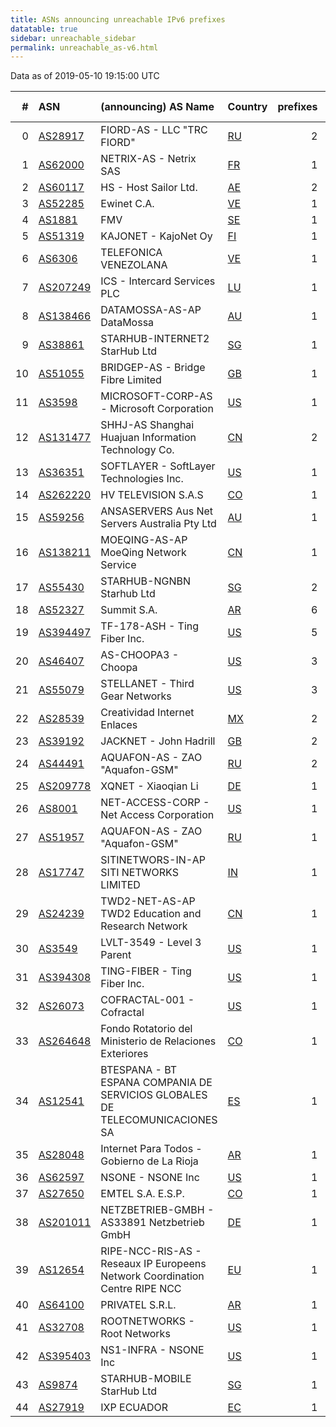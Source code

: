 ```yaml
---
title: ASNs announcing unreachable IPv6 prefixes
datatable: true
sidebar: unreachable_sidebar
permalink: unreachable_as-v6.html
---
```


Data as of 2019-05-10 19:15:00 UTC

<div class="datatable-begin"></div>

|   # | ASN                                      | (announcing) AS Name                                                         | Country                      |   prefixes |   unreachable /48s |
|----:|:-----------------------------------------|:-----------------------------------------------------------------------------|:-----------------------------|-----------:|-------------------:|
|   0 | [AS28917](unreachable_AS28917-v6.html)   | FIORD-AS - LLC "TRC FIORD"                                                   | [RU](unreachable_ru-v6.html) |          2 |             524289 |
|   1 | [AS62000](unreachable_AS62000-v6.html)   | NETRIX-AS - Netrix SAS                                                       | [FR](unreachable_fr-v6.html) |          1 |             524288 |
|   2 | [AS60117](unreachable_AS60117-v6.html)   | HS - Host Sailor Ltd.                                                        | [AE](unreachable_ae-v6.html) |          2 |             131072 |
|   3 | [AS52285](unreachable_AS52285-v6.html)   | Ewinet C.A.                                                                  | [VE](unreachable_ve-v6.html) |          1 |              65536 |
|   4 | [AS1881](unreachable_AS1881-v6.html)     | FMV                                                                          | [SE](unreachable_se-v6.html) |          1 |              65536 |
|   5 | [AS51319](unreachable_AS51319-v6.html)   | KAJONET - KajoNet Oy                                                         | [FI](unreachable_fi-v6.html) |          1 |              65536 |
|   6 | [AS6306](unreachable_AS6306-v6.html)     | TELEFONICA VENEZOLANA                                                        | [VE](unreachable_ve-v6.html) |          1 |              65536 |
|   7 | [AS207249](unreachable_AS207249-v6.html) | ICS - Intercard Services PLC                                                 | [LU](unreachable_lu-v6.html) |          1 |              65536 |
|   8 | [AS138466](unreachable_AS138466-v6.html) | DATAMOSSA-AS-AP DataMossa                                                    | [AU](unreachable_au-v6.html) |          1 |              65536 |
|   9 | [AS38861](unreachable_AS38861-v6.html)   | STARHUB-INTERNET2 StarHub Ltd                                                | [SG](unreachable_sg-v6.html) |          1 |              65536 |
|  10 | [AS51055](unreachable_AS51055-v6.html)   | BRIDGEP-AS - Bridge Fibre Limited                                            | [GB](unreachable_gb-v6.html) |          1 |              65536 |
|  11 | [AS3598](unreachable_AS3598-v6.html)     | MICROSOFT-CORP-AS - Microsoft Corporation                                    | [US](unreachable_us-v6.html) |          1 |              65536 |
|  12 | [AS131477](unreachable_AS131477-v6.html) | SHHJ-AS Shanghai Huajuan Information Technology Co.                          | [CN](unreachable_cn-v6.html) |          2 |               8192 |
|  13 | [AS36351](unreachable_AS36351-v6.html)   | SOFTLAYER - SoftLayer Technologies Inc.                                      | [US](unreachable_us-v6.html) |          1 |               4096 |
|  14 | [AS262220](unreachable_AS262220-v6.html) | HV TELEVISION S.A.S                                                          | [CO](unreachable_co-v6.html) |          1 |                256 |
|  15 | [AS59256](unreachable_AS59256-v6.html)   | ANSASERVERS Aus Net Servers Australia Pty Ltd                                | [AU](unreachable_au-v6.html) |          1 |                256 |
|  16 | [AS138211](unreachable_AS138211-v6.html) | MOEQING-AS-AP MoeQing Network Service                                        | [CN](unreachable_cn-v6.html) |          1 |                 16 |
|  17 | [AS55430](unreachable_AS55430-v6.html)   | STARHUB-NGNBN Starhub Ltd                                                    | [SG](unreachable_sg-v6.html) |          2 |                  9 |
|  18 | [AS52327](unreachable_AS52327-v6.html)   | Summit S.A.                                                                  | [AR](unreachable_ar-v6.html) |          6 |                  6 |
|  19 | [AS394497](unreachable_AS394497-v6.html) | TF-178-ASH - Ting Fiber Inc.                                                 | [US](unreachable_us-v6.html) |          5 |                  5 |
|  20 | [AS46407](unreachable_AS46407-v6.html)   | AS-CHOOPA3 - Choopa                                                          | [US](unreachable_us-v6.html) |          3 |                  3 |
|  21 | [AS55079](unreachable_AS55079-v6.html)   | STELLANET - Third Gear Networks                                              | [US](unreachable_us-v6.html) |          3 |                  3 |
|  22 | [AS28539](unreachable_AS28539-v6.html)   | Creatividad Internet Enlaces                                                 | [MX](unreachable_mx-v6.html) |          2 |                  2 |
|  23 | [AS39192](unreachable_AS39192-v6.html)   | JACKNET - John Hadrill                                                       | [GB](unreachable_gb-v6.html) |          2 |                  2 |
|  24 | [AS44491](unreachable_AS44491-v6.html)   | AQUAFON-AS - ZAO "Aquafon-GSM"                                               | [RU](unreachable_ru-v6.html) |          2 |                  2 |
|  25 | [AS209778](unreachable_AS209778-v6.html) | XQNET - Xiaoqian Li                                                          | [DE](unreachable_de-v6.html) |          1 |                  1 |
|  26 | [AS8001](unreachable_AS8001-v6.html)     | NET-ACCESS-CORP - Net Access Corporation                                     | [US](unreachable_us-v6.html) |          1 |                  1 |
|  27 | [AS51957](unreachable_AS51957-v6.html)   | AQUAFON-AS - ZAO "Aquafon-GSM"                                               | [RU](unreachable_ru-v6.html) |          1 |                  1 |
|  28 | [AS17747](unreachable_AS17747-v6.html)   | SITINETWORS-IN-AP SITI NETWORKS LIMITED                                      | [IN](unreachable_in-v6.html) |          1 |                  1 |
|  29 | [AS24239](unreachable_AS24239-v6.html)   | TWD2-NET-AS-AP TWD2 Education and Research Network                           | [CN](unreachable_cn-v6.html) |          1 |                  1 |
|  30 | [AS3549](unreachable_AS3549-v6.html)     | LVLT-3549 - Level 3 Parent                                                   | [US](unreachable_us-v6.html) |          1 |                  1 |
|  31 | [AS394308](unreachable_AS394308-v6.html) | TING-FIBER - Ting Fiber Inc.                                                 | [US](unreachable_us-v6.html) |          1 |                  1 |
|  32 | [AS26073](unreachable_AS26073-v6.html)   | COFRACTAL-001 - Cofractal                                                    | [US](unreachable_us-v6.html) |          1 |                  1 |
|  33 | [AS264648](unreachable_AS264648-v6.html) | Fondo Rotatorio del Ministerio de Relaciones Exteriores                      | [CO](unreachable_co-v6.html) |          1 |                  1 |
|  34 | [AS12541](unreachable_AS12541-v6.html)   | BTESPANA - BT ESPANA COMPANIA DE SERVICIOS GLOBALES DE TELECOMUNICACIONES SA | [ES](unreachable_es-v6.html) |          1 |                  1 |
|  35 | [AS28048](unreachable_AS28048-v6.html)   | Internet Para Todos - Gobierno de La Rioja                                   | [AR](unreachable_ar-v6.html) |          1 |                  1 |
|  36 | [AS62597](unreachable_AS62597-v6.html)   | NSONE - NSONE Inc                                                            | [US](unreachable_us-v6.html) |          1 |                  1 |
|  37 | [AS27650](unreachable_AS27650-v6.html)   | EMTEL S.A. E.S.P.                                                            | [CO](unreachable_co-v6.html) |          1 |                  1 |
|  38 | [AS201011](unreachable_AS201011-v6.html) | NETZBETRIEB-GMBH - AS33891 Netzbetrieb GmbH                                  | [DE](unreachable_de-v6.html) |          1 |                  1 |
|  39 | [AS12654](unreachable_AS12654-v6.html)   | RIPE-NCC-RIS-AS - Reseaux IP Europeens Network Coordination Centre RIPE NCC  | [EU](unreachable_eu-v6.html) |          1 |                  1 |
|  40 | [AS64100](unreachable_AS64100-v6.html)   | PRIVATEL S.R.L.                                                              | [AR](unreachable_ar-v6.html) |          1 |                  1 |
|  41 | [AS32708](unreachable_AS32708-v6.html)   | ROOTNETWORKS - Root Networks                                                 | [US](unreachable_us-v6.html) |          1 |                  1 |
|  42 | [AS395403](unreachable_AS395403-v6.html) | NS1-INFRA - NSONE Inc                                                        | [US](unreachable_us-v6.html) |          1 |                  1 |
|  43 | [AS9874](unreachable_AS9874-v6.html)     | STARHUB-MOBILE StarHub Ltd                                                   | [SG](unreachable_sg-v6.html) |          1 |                  1 |
|  44 | [AS27919](unreachable_AS27919-v6.html)   | IXP ECUADOR                                                                  | [EC](unreachable_ec-v6.html) |          1 |                  1 |

<div class="datatable-end"></div>